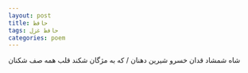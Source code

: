 ```yaml
---
layout: post
title: حافظ
tags: حافظ غزل
categories: poem
---
```


شاه شمشاد قدان خسرو شیرین دهنان / که به مژگان شکند قلب همه صف شکنان
